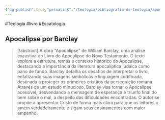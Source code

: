 ```yaml
---
{"dg-publish":true,"permalink":"/teologia/bibliografia-de-teologia/apocalipse-por-barclay/","metatags":{"description":"O texto explora a estrutura, temas e contexto histórico do Apocalipse"},"noteIcon":"1","updated":"2025-09-26T09:21:05.445-03:00"}
---
```


#Teologia #livro #Escatologia 

## Apocalipse por Barclay

>[!abstract] A obra "Apocalipse" de William Barclay, uma análise exaustiva do Livro do Apocalipse do Novo Testamento. O texto explora a estrutura, temas e contexto histórico do Apocalipse, destacando a importância da literatura apocalíptica judaica como pano de fundo. Barclay detalha os desafios de interpretar o livro, enfatizando suas imagens simbólicas e linguagem codificada, destinada a proteger os primeiros cristãos da perseguição romana. Através de um estudo minucioso, Barclay visa tornar o Apocalipse acessível, desvendando a mensagem de esperança e triunfo final do bem sobre o mal, a despeito das dificuldades encontradas. O autor se propõe a apresentar Cristo de forma mais clara para que os leitores o amem verdadeiramente e sigam seus ensinamentos com maior empenho.
